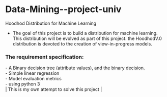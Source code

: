 # Data-Mining--project-univ
Hoodhod Distribution for Machine Learning

- The goal of this project is to build a distribution for machine learning. This distribution will be evolved as part of this project.
the HoodhodV.0 distribution is devoted to the creation of view-in-progress models.
<h3 > The requirement specification:</h3>
- A Binary decision tree (attribute values), and the binary decision.</br>
- Simple linear regression </br>
- Model evaluation metrics</br>
- using python 3 </br>
| This is my own attempt to solve this project |

